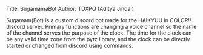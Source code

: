 Title: SugamamaBot  Author: TDXPQ (Aditya Jindal)

Sugamam(Bot) is a custom discord bot made for the HAIKYUU in COLOR!! discord server.
Primary functions are changing a voice channel so the name of the channel serves the purpose of the clock.
The time for the clock can be any valid time zone from the pytz library, and the clock can be directly
started or changed from discord using commands.
